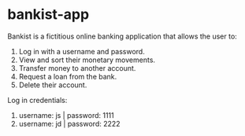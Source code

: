 # bankist-app

Bankist is a fictitious online banking application that allows the user to:

1. Log in with a username and password. 
2. View and sort their monetary movements. 
3. Transfer money to another account. 
4. Request a loan from the bank. 
5. Delete their account. 

Log in credentials: 
1. username: js | password: 1111
2. username: jd | password: 2222
